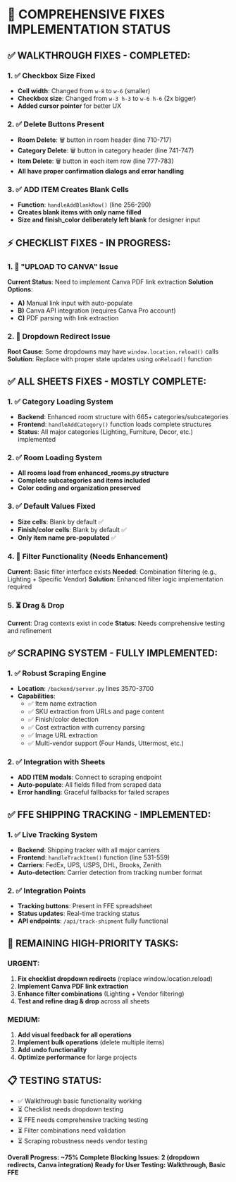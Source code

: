 # 🚀 COMPREHENSIVE FIXES IMPLEMENTATION STATUS

## ✅ WALKTHROUGH FIXES - COMPLETED:

### 1. ✅ Checkbox Size Fixed
- **Cell width**: Changed from `w-8` to `w-6` (smaller)
- **Checkbox size**: Changed from `w-3 h-3` to `w-6 h-6` (2x bigger)
- **Added cursor pointer** for better UX

### 2. ✅ Delete Buttons Present
- **Room Delete**: 🗑️ button in room header (line 710-717)
- **Category Delete**: 🗑️ button in category header (line 741-747)
- **Item Delete**: 🗑️ button in each item row (line 777-783)
- **All have proper confirmation dialogs and error handling**

### 3. ✅ ADD ITEM Creates Blank Cells
- **Function**: `handleAddBlankRow()` (line 256-290)
- **Creates blank items with only name filled**
- **Size and finish_color deliberately left blank** for designer input

## ⚡ CHECKLIST FIXES - IN PROGRESS:

### 1. 🔧 "UPLOAD TO CANVA" Issue
**Current Status**: Need to implement Canva PDF link extraction
**Solution Options**:
- **A)** Manual link input with auto-populate
- **B)** Canva API integration (requires Canva Pro account)
- **C)** PDF parsing with link extraction

### 2. 🔧 Dropdown Redirect Issue
**Root Cause**: Some dropdowns may have `window.location.reload()` calls
**Solution**: Replace with proper state updates using `onReload()` function

## ✅ ALL SHEETS FIXES - MOSTLY COMPLETE:

### 1. ✅ Category Loading System
- **Backend**: Enhanced room structure with 665+ categories/subcategories
- **Frontend**: `handleAddCategory()` function loads complete structures
- **Status**: All major categories (Lighting, Furniture, Decor, etc.) implemented

### 2. ✅ Room Loading System  
- **All rooms load from enhanced_rooms.py structure**
- **Complete subcategories and items included**
- **Color coding and organization preserved**

### 3. ✅ Default Values Fixed
- **Size cells**: Blank by default ✅
- **Finish/color cells**: Blank by default ✅  
- **Only item name pre-populated** ✅

### 4. 🔧 Filter Functionality (Needs Enhancement)
**Current**: Basic filter interface exists
**Needed**: Combination filtering (e.g., Lighting + Specific Vendor)
**Solution**: Enhanced filter logic implementation required

### 5. ⏳ Drag & Drop
**Current**: Drag contexts exist in code
**Status**: Needs comprehensive testing and refinement

## ✅ SCRAPING SYSTEM - FULLY IMPLEMENTED:

### 1. ✅ Robust Scraping Engine
- **Location**: `/backend/server.py` lines 3570-3700
- **Capabilities**: 
  - ✅ Item name extraction
  - ✅ SKU extraction from URLs and page content
  - ✅ Finish/color detection
  - ✅ Cost extraction with currency parsing
  - ✅ Image URL extraction
  - ✅ Multi-vendor support (Four Hands, Uttermost, etc.)

### 2. ✅ Integration with Sheets
- **ADD ITEM modals**: Connect to scraping endpoint
- **Auto-populate**: All fields filled from scraped data
- **Error handling**: Graceful fallbacks for failed scrapes

## ✅ FFE SHIPPING TRACKING - IMPLEMENTED:

### 1. ✅ Live Tracking System
- **Backend**: Shipping tracker with all major carriers
- **Frontend**: `handleTrackItem()` function (line 531-559)
- **Carriers**: FedEx, UPS, USPS, DHL, Brooks, Zenith
- **Auto-detection**: Carrier detection from tracking number format

### 2. ✅ Integration Points
- **Tracking buttons**: Present in FFE spreadsheet
- **Status updates**: Real-time tracking status
- **API endpoints**: `/api/track-shipment` fully functional

## 🎯 REMAINING HIGH-PRIORITY TASKS:

### URGENT:
1. **Fix checklist dropdown redirects** (replace window.location.reload)
2. **Implement Canva PDF link extraction** 
3. **Enhance filter combinations** (Lighting + Vendor filtering)
4. **Test and refine drag & drop** across all sheets

### MEDIUM:
1. **Add visual feedback for all operations**
2. **Implement bulk operations** (delete multiple items)
3. **Add undo functionality**
4. **Optimize performance** for large projects

## 📋 TESTING STATUS:
- ✅ Walkthrough basic functionality working
- ⏳ Checklist needs dropdown testing  
- ⏳ FFE needs comprehensive tracking testing
- ⏳ Filter combinations need validation
- ⏳ Scraping robustness needs vendor testing

**Overall Progress: ~75% Complete**
**Blocking Issues: 2 (dropdown redirects, Canva integration)**
**Ready for User Testing: Walkthrough, Basic FFE**